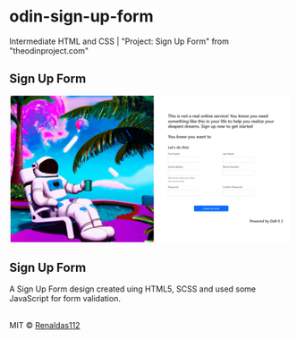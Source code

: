 # odin-sign-up-form

Intermediate HTML and CSS | "Project: Sign Up Form" from "theodinproject.com"

## Sign Up Form
<div align="center">
  <img src ="/img/screenshot.png" style="width: 500px" />
</div>

## Sign Up Form
A Sign Up Form design created uing HTML5, SCSS and used some JavaScript for form validation. <br/>
<br/>

MIT © [Renaldas112]()

